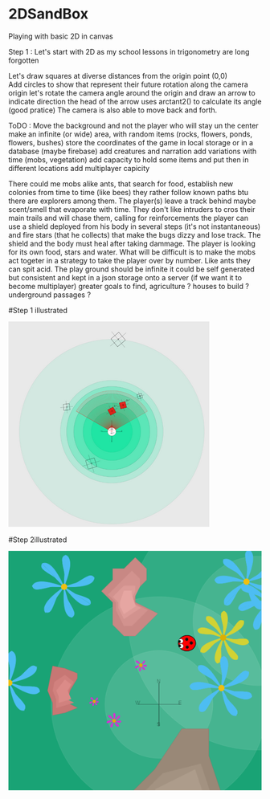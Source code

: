 # 2DSandBox
Playing with basic 2D in canvas

Step 1 : Let's start with 2D as my school lessons in trigonometry are long forgotten

Let's draw squares at diverse distances from the origin point (0,0)  
Add circles to show that represent their future rotation along the camera origin
let's rotate the camera angle around the origin and draw an arrow to indicate direction
the head of the arrow uses arctant2() to calculate its angle (good pratice)
The camera is also able to move back and forth.

ToDO : 
Move the background and not the player who will stay un the center
make an infinite (or wide) area, with random items (rocks, flowers, ponds, flowers, bushes)
store the coordinates of the game in local storage or in a database (maybe firebase)
add creatures and narration
add variations with time (mobs, vegetation)
add capacity to hold some items and put then in different locations
add multiplayer capicity

There could me mobs alike ants, that search for food, establish new colonies from time to time (like bees)
they rather follow known paths btu there are explorers among them. The player(s) leave a track behind maybe scent/smell
that evaporate with time. They don't like intruders to cros their main trails and will chase them, calling for reinforcements
the player can use a shield deployed from his body in several steps (it's not instantaneous) and fire stars (that he collects) that make the bugs dizzy
and lose track. The shield and the body must heal after taking dammage. The player is looking for its own food, stars and water.
What will be difficult is to make the mobs act togeter in a strategy to take the player over by number. Like ants they can spit acid.
The play ground should be infinite it could be self generated but consistent and kept in a json storage onto a server (if we want it to become multiplayer)
greater goals to find, agriculture ? houses to build ? underground passages ?

#Step 1 illustrated

![result for step 1](https://raw.githubusercontent.com/PhilippeMarcMeyer/2DGarden/master/img/2dstuff.png)

#Step 2illustrated

![result for step 1](https://raw.githubusercontent.com/PhilippeMarcMeyer/2DGarden/master/img/garden_130622.png)

